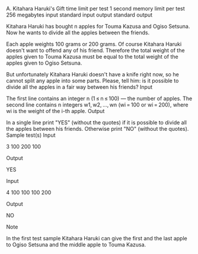 
A. Kitahara Haruki's Gift
time limit per test
1 second
memory limit per test
256 megabytes
input
standard input
output
standard output

Kitahara Haruki has bought n apples for Touma Kazusa and Ogiso Setsuna. Now he wants to divide all the apples between the friends.

Each apple weights 100 grams or 200 grams. Of course Kitahara Haruki doesn't want to offend any of his friend. Therefore the total weight of the apples given to Touma Kazusa must be equal to the total weight of the apples given to Ogiso Setsuna.

But unfortunately Kitahara Haruki doesn't have a knife right now, so he cannot split any apple into some parts. Please, tell him: is it possible to divide all the apples in a fair way between his friends?
Input

The first line contains an integer n (1 ≤ n ≤ 100) — the number of apples. The second line contains n integers w1, w2, ..., wn (wi = 100 or wi = 200), where wi is the weight of the i-th apple.
Output

In a single line print "YES" (without the quotes) if it is possible to divide all the apples between his friends. Otherwise print "NO" (without the quotes).
Sample test(s)
Input

3
100 200 100

Output

YES

Input

4
100 100 100 200

Output

NO

Note

In the first test sample Kitahara Haruki can give the first and the last apple to Ogiso Setsuna and the middle apple to Touma Kazusa.

